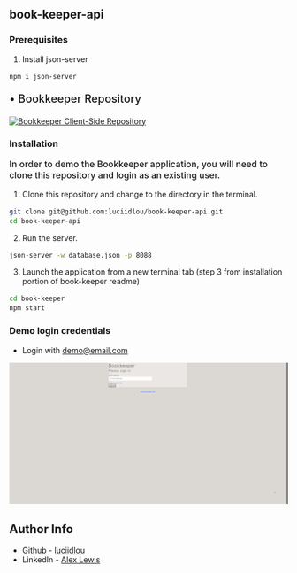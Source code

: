 ## book-keeper-api

### Prerequisites

1. Install json-server

```sh
npm i json-server
```

<p style="font-size: 20px; font-weight: 500;">• Bookkeeper Repository</p>

<a href="https://github.com/luciidlou/book-keeper" target="_blank"><img src="https://img.shields.io/badge/-Click%20Here-blue" alt="Bookkeeper Client-Side Repository" style="height: 30px !important; width: 100px !important;" /></a>

### Installation

<p style="font-size: 16px; font-weight: 500;">In order to demo the Bookkeeper application, you will need to clone this repository and login as an existing user.</p>


1. Clone this repository and change to the directory in the terminal.

```sh
git clone git@github.com:luciidlou/book-keeper-api.git
cd book-keeper-api
```

2. Run the server.

```sh
json-server -w database.json -p 8088
```

3. Launch the application from a new terminal tab (step 3 from installation portion of book-keeper readme)

```sh
cd book-keeper
npm start
```
### Demo login credentials
- Login with demo@email.com
<img src="./book-keeper-login.gif">

## Author Info

- Github - [luciidlou](https://github.com/luciidlou)
- LinkedIn - [Alex Lewis](https://www.linkedin.com/in/alex-lewis22/)